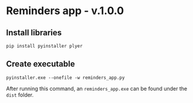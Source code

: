 # Reminders app - v.1.0.0

## Install libraries
`pip install pyinstaller plyer`

## Create executable
`pyinstaller.exe --onefile -w reminders_app.py`

After running this command, an `reminders_app.exe` can be found under the `dist` folder.